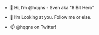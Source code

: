 - 👋 Hi, I’m @hqqns - Sven aka "8 Bit Hero"
- 👀 I’m Looking at you.
Follow me or else.

- 📫 @hqqns on Twitter!


